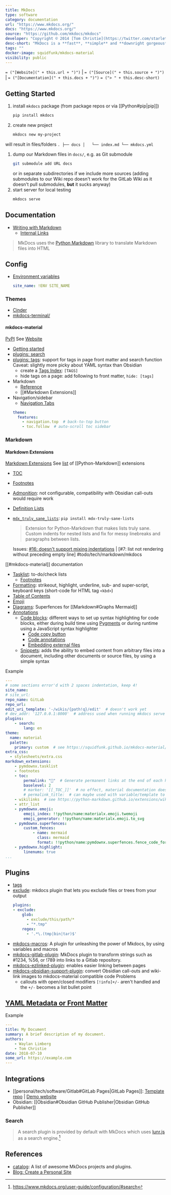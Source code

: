 ```yaml
---
title: MkDocs
type: software
category: documentation
url: "https://www.mkdocs.org/"
docs: "https://www.mkdocs.org/"
source: "https://github.com/mkdocs/mkdocs"
developer: "Copyright © 2014 [Tom Christie](https://twitter.com/starletdreaming), Maintained by the [MkDocs Team](https://www.mkdocs.org/about/release-notes/#maintenance-team)\n"
desc-short: "MkDocs is a **fast**, **simple** and **downright gorgeous** static site generator that's geared towards building project documentation. Documentation source files are written in Markdown, and configured with a single YAML configuration file. Start by reading the [introductory tutorial](https://www.mkdocs.org/getting-started/), then check the [User Guide](https://www.mkdocs.org/user-guide/) for more information.\n"
tags: ""
docker-image: squidfunk/mkdocs-material
visibility: public
---
```

`= ("[Website](" + this.url + ")")` |  `= ("[Source](" + this.source + ")")` | `= ("[Documentation](" + this.docs + ")")`
`= ("> " + this.desc-short)`

## Getting Started
1. install `mkdocs` package (from package repos or via [[Python#pip|pip]])
    ```bash
    pip install mkdocs
    ```
1. create new project
    ```bash
    mkdocs new my-project
    ```
  will result in files/folders
    ```
    .
    ├── docs
    │   └── index.md
    └── mkdocs.yml
    ```
1. dump our Markdown files in `docs/`, e.g. as Git submodule
    ```bash
    git submodule add URL docs
    ```
    or in separate subdirectories if we include more sources (adding submodules to our Wiki repo doesn't work for the GitLab Wiki as it doesn't pull submodules, **but** it sucks anyway)
1. start server for local testing
    ```bash
    mkdocs serve
    ```


## Documentation
- [Writing with Markdown](https://www.mkdocs.org/user-guide/writing-your-docs/#writing-with-markdown)
  - [Internal Links](https://www.mkdocs.org/user-guide/writing-your-docs/#internal-links)
> MkDocs uses the [Python Markdown](https://python-markdown.github.io/) library to translate Markdown files into HTML


## Config
- [Environment variables](https://www.mkdocs.org/user-guide/configuration/#environment-variables)
    ```yaml
    site_name: !ENV SITE_NAME
    ```

### Themes
- [Cinder](https://sourcefoundry.org/cinder/)
- [mkdocs-terminal/](https://ntno.github.io/mkdocs-terminal/)

#### mkdocs-material
[PyPI](https://pypi.org/project/mkdocs-material/)
See [Website](https://squidfunk.github.io/mkdocs-material/)
- [Getting started](https://squidfunk.github.io/mkdocs-material/getting-started/)
- [plugins: search](https://squidfunk.github.io/mkdocs-material/setup/setting-up-site-search/#setting-up-site-search)
- [plugins: tags](https://squidfunk.github.io/mkdocs-material/setup/setting-up-tags/#setting-up-tags): support for tags in page front matter and search function
  Caveat: slightly more picky about YAML syntax than Obsidian
    - create a [Tags Index](https://squidfunk.github.io/mkdocs-material/setup/setting-up-tags/#adding-a-tags-index): `[TAGS]`
    - hide tags on a page: add following to front matter, `hide: [tags]`
- Markdown
  - [Reference](https://squidfunk.github.io/mkdocs-material/reference/)
  - [[#Markdown Extensions]]
- Navigation/sidebar
  - [Navigation Tabs](https://squidfunk.github.io/mkdocs-material/setup/setting-up-navigation/#navigation-tabs)
  ```yaml
  theme:
    features:
      - navigation.top  # back-to-top button
      - toc.follow  # auto-scroll toc sidebar

  ```

### Markdown

#### Markdown Extensions
[Markdown Extensions](https://www.mkdocs.org/user-guide/configuration/#markdown_extensions)
See [list](https://python-markdown.github.io/extensions/) of [[Python-Markdown]] extensions

- [TOC](https://python-markdown.github.io/extensions/toc/)
- [Footnotes](https://python-markdown.github.io/extensions/footnotes/)
- [Admonition](https://python-markdown.github.io/extensions/admonition/#admonition): not configurable, compatibility with Obsidian call-outs would require work
- [Definition Lists](https://python-markdown.github.io/extensions/definition_lists/)
- [`mdx_truly_sane_lists`](https://github.com/radude/mdx_truly_sane_lists): `pip install mdx-truly-sane-lists`
  > Extension for Python-Markdown that makes lists truly sane. Custom indents for nested lists and fix for messy linebreaks and paragraphs between lists.
  
  Issues: [#16: doesn't support mixing indentations](https://github.com/radude/mdx_truly_sane_lists/issues/16) | [#7: list not rendering without preceding empty line] #todo/tech/markdown/mkdocs

[[#mkdocs-material]] documentation

- [Tasklist](https://squidfunk.github.io/mkdocs-material/setup/extensions/python-markdown-extensions/#tasklist): to-do/check lists
  - [Footnotes](https://squidfunk.github.io/mkdocs-material/reference/footnotes/)
- [Formatting](https://squidfunk.github.io/mkdocs-material/reference/formatting/): strikeout, highlight, underline, sub- and super-script, keyboard keys (short-code for HTML tag `<kbd>`)
- [Table of Contents](https://squidfunk.github.io/mkdocs-material/setup/extensions/python-markdown/?h=#table-of-contents)
- [Emoji](https://squidfunk.github.io/mkdocs-material/setup/extensions/python-markdown-extensions/#emoji)
- [Diagrams](https://squidfunk.github.io/mkdocs-material/reference/diagrams/): Superfences for [[Markdown#Graphs Mermaid]]
- [Annotations](https://squidfunk.github.io/mkdocs-material/reference/annotations/#usage)
  - [Code blocks](https://squidfunk.github.io/mkdocs-material/reference/code-blocks/): different ways to set up syntax highlighting for code blocks, either during build time using [Pygments](https://pygments.org) or during runtime using a JavaScript syntax highlighter
    - [Code copy button](https://squidfunk.github.io/mkdocs-material/reference/code-blocks/#code-copy-button)
    - [Code annotations](https://squidfunk.github.io/mkdocs-material/reference/code-blocks/#code-annotations)
    - [Embedding external files](https://squidfunk.github.io/mkdocs-material/reference/code-blocks/#embedding-external-files)
  - [Snippets](https://squidfunk.github.io/mkdocs-material/setup/extensions/python-markdown-extensions/#snippets): adds the ability to embed content from arbitrary files into a document, including other documents or source files, by using a simple syntax

Example
```yaml
---
# some sections error'd with 2 spaces indentation, keep 4!
site_name:
# site_url:
repo_name: GitLab
repo_url:
edit_uri_template: '-/wikis/{path!q}/edit'  # doesn't work yet
# dev_addr: '127.0.0.1:8000'  # address used when running mkdocs serve
plugins:
    - search:
        lang: en
theme:
  name: material
  palette:
    primary: custom  # see https://squidfunk.github.io/mkdocs-material/setup/changing-the-colors/#custom-colors
extra_css:
  - stylesheets/extra.css
markdown_extensions:
    - pymdownx.tasklist
    - footnotes
    - toc:
        permalink: "🔗"  # Generate permanent links at the end of each header
        baselevel: 2
        # marker: '[[_TOC_]]'  # no effect, material documentation doesn't mention this keyword
        # permalink_title:  # can maybe used with variable/template to get heading text instead of icon?
    - wikilinks  # see https://python-markdown.github.io/extensions/wikilinks/
    - attr_list
    - pymdownx.emoji:
        emoji_index: !!python/name:materialx.emoji.twemoji
        emoji_generator: !!python/name:materialx.emoji.to_svg
    - pymdownx.superfences:
        custom_fences:
            - name: mermaid
              class: mermaid
              format: !!python/name:pymdownx.superfences.fence_code_format
    - pymdownx.highlight:
        linenums: true
...

```


## Plugins
- [tags](https://squidfunk.github.io/mkdocs-material/setup/setting-up-tags)
- [exclude](https://github.com/apenwarr/mkdocs-exclude): mkdocs plugin that lets you exclude files or trees from your output
    ```yaml
    plugins:
    - exclude:
        glob:
          - exclude/this/path/*
          - "*.tmp"
        regex:
          - '.*\.(tmp|bin|tar)$'
    ```
- [mkdocs-macros](https://mkdocs-macros-plugin.readthedocs.io/en/latest/): A plugin for unleashing the power of Mkdocs, by using variables and macros
- [mkdocs-gitlab-plugin](https://gitlab.inria.fr/vidjil/mkdocs-gitlab-plugin): MkDocs plugin to transform strings such as #1234, %56, or !789 into links to a Gitlab repository.
- [mkdocs-ezlinked-plugin](https://pypi.org/project/mkdocs-ezlinked-plugin/): enables easier linking between pages
- [mkdocs-obsidian-support-plugin](https://github.com/ndy2/mkdocs-obsidian-support-plugin): convert Obsidian call-outs and wiki-link images to mkdocs-material compatible code
    Problems
    - callouts with open/closed modifiers `[!info]+/-` aren't handled and the `+/-` becomes a list bullet point


## [YAML Metadata or Front Matter](https://www.mkdocs.org/user-guide/writing-your-docs/#yaml-style-meta-data)

Example

```yaml
---
title: My Document
summary: A brief description of my document.
authors:
    - Waylan Limberg
    - Tom Christie
date: 2018-07-10
some_url: https://example.com
---
```


## Integrations
- [[personal/tech/software/Gitlab#GitLab Pages|GitLab Pages]]: [Template repo](https://gitlab.com/pages/mkdocs) | [Demo website](https://pages.gitlab.io/mkdocs/)
- Obsidian: [[Obsidian#Obsidian GitHub Publisher|Obsidian GitHub Publisher]]

### Search
> A search plugin is provided by default with MkDocs which uses [lunr.js](https://lunrjs.com/) as a search engine.[^1]

[^1]: https://www.mkdocs.org/user-guide/configuration/#search

## References
- [catalog](https://github.com/mkdocs/catalog): A list of awesome MkDocs projects and plugins.
- [Blog: Create a Personal Site](https://www.codeinsideout.com/blog/site-setup/create-site-project)